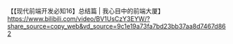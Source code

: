 【【现代前端开发必知16】总结篇 | 我心目中的前端大厦】 https://www.bilibili.com/video/BV1UsCzY3EYW/?share_source=copy_web&vd_source=9c1e19a73fa7bd23bb37aa8d7467d862
